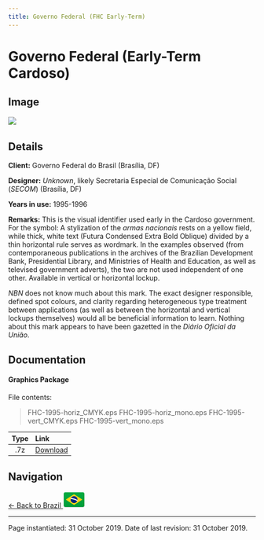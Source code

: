 ```yaml
---
title: Governo Federal (FHC Early-Term)
---
```


# Governo Federal (Early-Term Cardoso)

## Image

<img src="https://nationbrandingnow.com/assets/SA/BR/FHC95_pane.png" class="focus-image">

## Details

**Client:** Governo Federal do Brasil (Brasília, DF)

**Designer:** *Unknown*, likely Secretaria Especial de Comunicação Social (*SECOM*) (Brasília, DF)

**Years in use:** 1995-1996

**Remarks:** This is the visual identifier used early in the Cardoso government. For the symbol: A stylization of the *armas nacionais* rests on a yellow field, while thick, white text (Futura Condensed Extra Bold Oblique) divided by a thin horizontal rule serves as wordmark. In the examples observed (from contemporaneous publications in the archives of the Brazilian Development Bank, Presidential Library, and Ministries of Health and Education, as well as televised government adverts), the two are not used independent of one other. Available in vertical or horizontal lockup.

*NBN* does not know much about this mark. The exact designer responsible, defined spot colours, and clarity regarding heterogeneous type treatment between applications (as well as between the horizontal and vertical lockups themselves) would all be beneficial information to learn. Nothing about this mark appears to have been gazetted in the *Diário Oficial da União*.

## Documentation

#### Graphics Package

File contents:
> FHC-1995-horiz_CMYK.eps
> FHC-1995-horiz_mono.eps
> FHC-1995-vert_CMYK.eps
> FHC-1995-vert_mono.eps

| Type | Link |
| :---: | :--- |
| .7z | [Download](/assets/SA/BR/fhc95/BR_FHC95.7z) |

## Navigation

[← Back to Brazil <img src="/images/FlagKit/SA/BR/BR@2x.png" class="flagkit">](../BR.html)

---

Page instantiated: 31 October 2019.
Date of last revision: 31 October 2019.